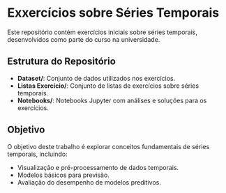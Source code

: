 # Exxercícios sobre Séries Temporais

Este repositório contém exercícios iniciais sobre séries temporais, desenvolvidos como parte do curso na universidade.

## Estrutura do Repositório

- **Dataset/**: Conjunto de dados utilizados nos exercícios.
- **Listas Exercício/**: Conjunto de listas de exercícios sobre séries temporais.
- **Notebooks/**: Notebooks Jupyter com análises e soluções para os exercícios.

## Objetivo

O objetivo deste trabalho é explorar conceitos fundamentais de séries temporais, incluindo:
- Visualização e pré-processamento de dados temporais.
- Modelos básicos para previsão.
- Avaliação do desempenho de modelos preditivos.


